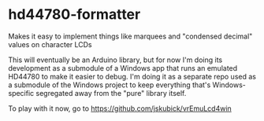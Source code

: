 # hd44780-formatter
Makes it easy to implement things like marquees and "condensed decimal" values on character LCDs

This will eventually be an Arduino library, but for now I'm doing its development as a submodule of a Windows
app that runs an emulated HD44780 to make it easier to debug.  I'm doing it as a separate repo used as a submodule
of the Windows project to keep everything that's Windows-specific segregated away from the "pure" library itself.

To play with it now, go to https://github.com/jskubick/vrEmuLcd4win
